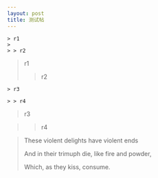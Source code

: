 ```yaml
---
layout: post
title: 测试帖
---
```

    > r1
    > 
    > > r2

> r1
> 
> > r2





    > r3
    
    > > r4

> r3

> > r4


> These violent delights have violent ends
>
> And in their trimuph die, like fire and powder,
>
> Which, as they kiss, consume.
